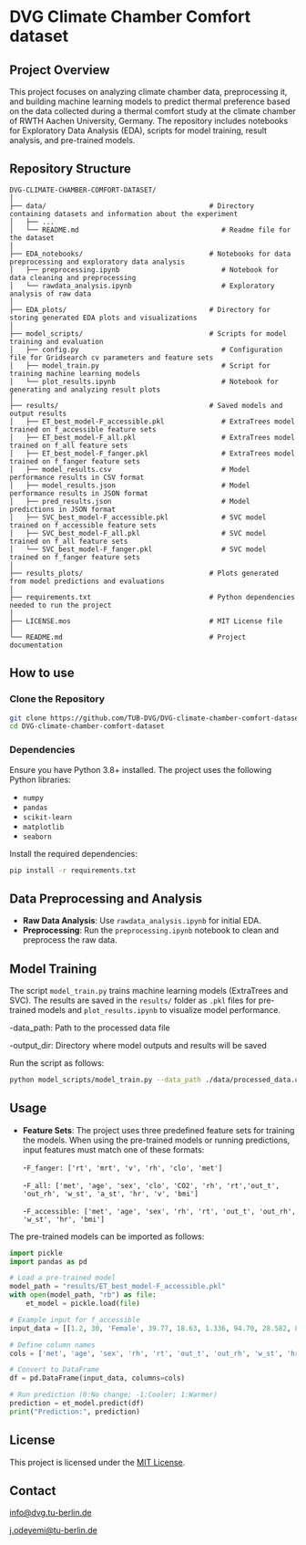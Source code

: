 # **DVG Climate Chamber Comfort dataset**

## **Project Overview**  
This project focuses on analyzing climate chamber data, preprocessing it, and building machine learning models to predict thermal preference based on the data collected during a thermal comfort study at the climate chamber of RWTH Aachen University, Germany. The repository includes notebooks for Exploratory Data Analysis (EDA), scripts for model training, result analysis, and pre-trained models.

## **Repository Structure**  

```
DVG-CLIMATE-CHAMBER-COMFORT-DATASET/
│
├── data/                                        # Directory containing datasets and information about the experiment
│   ├── ...                                 
│   └── README.md                                   # Readme file for the dataset
│
├── EDA_notebooks/                               # Notebooks for data preprocessing and exploratory data analysis
│   ├── preprocessing.ipynb                         # Notebook for data cleaning and preprocessing
│   └── rawdata_analysis.ipynb                      # Exploratory analysis of raw data
│
├── EDA_plots/                                   # Directory for storing generated EDA plots and visualizations
│
├── model_scripts/                               # Scripts for model training and evaluation
│   ├── config.py                                   # Configuration file for Gridsearch cv parameters and feature sets
│   ├── model_train.py                              # Script for training machine learning models
│   └── plot_results.ipynb                          # Notebook for generating and analyzing result plots
│
├── results/                                     # Saved models and output results
│   ├── ET_best_model-F_accessible.pkl              # ExtraTrees model trained on f_accessible feature sets
│   ├── ET_best_model-F_all.pkl                     # ExtraTrees model trained on f_all feature sets
│   ├── ET_best_model-F_fanger.pkl                  # ExtraTrees model trained on f_fanger feature sets
│   ├── model_results.csv                           # Model performance results in CSV format
│   ├── model_results.json                          # Model performance results in JSON format
│   ├── pred_results.json                           # Model predictions in JSON format
│   ├── SVC_best_model-F_accessible.pkl             # SVC model trained on f_accessible feature sets
│   ├── SVC_best_model-F_all.pkl                    # SVC model trained on f_all feature sets
│   └── SVC_best_model-F_fanger.pkl                 # SVC model trained on f_fanger feature sets
│
├── results_plots/                               # Plots generated from model predictions and evaluations
│
├── requirements.txt                             # Python dependencies needed to run the project
│
├── LICENSE.mos                                  # MIT License file 
│
└── README.md                                    # Project documentation

```
## **How to use**

### **Clone the Repository**
```bash
git clone https://github.com/TUB-DVG/DVG-climate-chamber-comfort-dataset.git
cd DVG-climate-chamber-comfort-dataset
```

### **Dependencies**  
Ensure you have Python 3.8+ installed. 
The project uses the following Python libraries:
- `numpy`
- `pandas`
- `scikit-learn`
- `matplotlib`
- `seaborn`

Install the required dependencies:
```bash
pip install -r requirements.txt
```

## **Data Preprocessing and Analysis**

- **Raw Data Analysis**: Use `rawdata_analysis.ipynb` for initial EDA.
- **Preprocessing**: Run the `preprocessing.ipynb` notebook to clean and preprocess the raw data.  

## **Model Training**

The script `model_train.py` trains machine learning models (ExtraTrees and SVC). The results are saved in the `results/` folder as `.pkl` files for pre-trained models and `plot_results.ipynb` to visualize model performance.

-data_path: Path to the processed data file

-output_dir: Directory where model outputs and results will be saved

Run the script as follows:
```bash
python model_scripts/model_train.py --data_path ./data/processed_data.csv --output_dir ./results

```

## **Usage**
- **Feature Sets**:
The project uses three predefined feature sets for training the models. When using the pre-trained models or running predictions, input features must match one of these formats:

    -`F_fanger: ['rt', 'mrt', 'v', 'rh', 'clo', 'met']`
  
    -`F_all: ['met', 'age', 'sex', 'clo', 'CO2', 'rh', 'rt','out_t', 'out_rh', 'w_st', 'a_st', 'hr', 'v', 'bmi']`
  
    -`F_accessible: ['met', 'age', 'sex', 'rh', 'rt', 'out_t', 'out_rh', 'w_st', 'hr', 'bmi']`

The pre-trained models can be imported as follows:

```python
import pickle
import pandas as pd

# Load a pre-trained model
model_path = "results/ET_best_model-F_accessible.pkl"  
with open(model_path, "rb") as file:
    et_model = pickle.load(file)

# Example input for f_accessible
input_data = [[1.2, 30, 'Female', 39.77, 18.63, 1.336, 94.70, 28.582, 86.94, 22.83]]

# Define column names
cols = ['met', 'age', 'sex', 'rh', 'rt', 'out_t', 'out_rh', 'w_st', 'hr', 'bmi']

# Convert to DataFrame
df = pd.DataFrame(input_data, columns=cols)

# Run prediction (0:No change; -1:Cooler; 1:Warmer)
prediction = et_model.predict(df)
print("Prediction:", prediction)
```

## **License**

This project is licensed under the [MIT License](LICENSE.mos). 


## **Contact**

info@dvg.tu-berlin.de

j.odeyemi@tu-berlin.de

